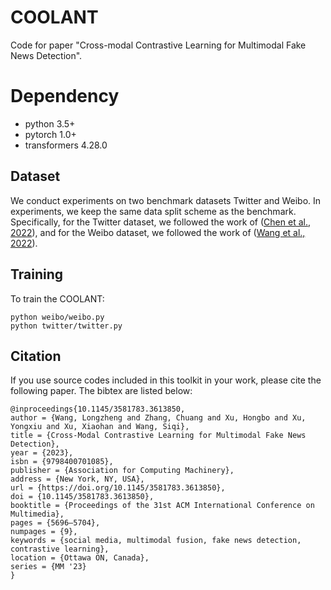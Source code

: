 # COOLANT
Code for paper "Cross-modal Contrastive Learning for Multimodal Fake News Detection".

# Dependency
+ python 3.5+
+ pytorch 1.0+
+ transformers 4.28.0

## Dataset
We conduct experiments on two benchmark datasets Twitter and Weibo. In experiments, we keep the same data split scheme as the benchmark. Specifically, for the Twitter dataset, we followed the work of ([Chen et al., 2022](https://github.com/cyxanna/CAFE)), and for the Weibo dataset, we followed the work of ([Wang et al., 2022](https://github.com/yaqingwang/EANN-KDD18)).


## Training
To train the COOLANT:
```shell script
python weibo/weibo.py 
python twitter/twitter.py 
```

## Citation
If you use source codes included in this toolkit in your work, please cite the following paper. The bibtex are listed below:
```shell script
@inproceedings{10.1145/3581783.3613850,
author = {Wang, Longzheng and Zhang, Chuang and Xu, Hongbo and Xu, Yongxiu and Xu, Xiaohan and Wang, Siqi},
title = {Cross-Modal Contrastive Learning for Multimodal Fake News Detection},
year = {2023},
isbn = {9798400701085},
publisher = {Association for Computing Machinery},
address = {New York, NY, USA},
url = {https://doi.org/10.1145/3581783.3613850},
doi = {10.1145/3581783.3613850},
booktitle = {Proceedings of the 31st ACM International Conference on Multimedia},
pages = {5696–5704},
numpages = {9},
keywords = {social media, multimodal fusion, fake news detection, contrastive learning},
location = {Ottawa ON, Canada},
series = {MM '23}
}
```